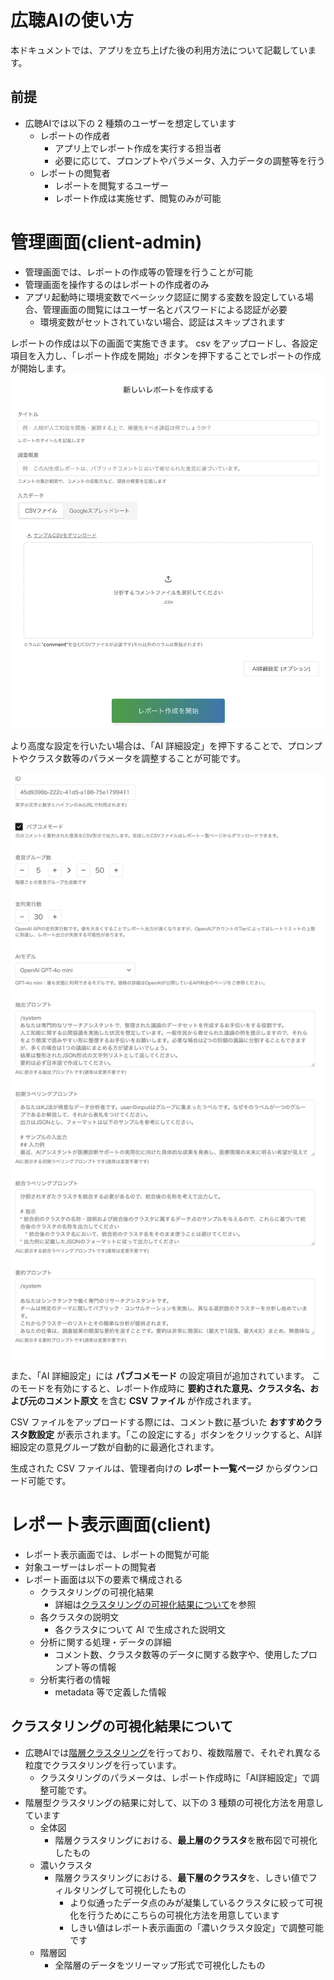 # 広聴AIの使い方

本ドキュメントでは、アプリを立ち上げた後の利用方法について記載しています。

## 前提

- 広聴AIでは以下の 2 種類のユーザーを想定しています
  - レポートの作成者
    - アプリ上でレポート作成を実行する担当者
    - 必要に応じて、プロンプトやパラメータ、入力データの調整等を行う
  - レポートの閲覧者
    - レポートを閲覧するユーザー
    - レポート作成は実施せず、閲覧のみが可能

# 管理画面(client-admin)

- 管理画面では、レポートの作成等の管理を行うことが可能
- 管理画面を操作するのはレポートの作成者のみ
- アプリ起動時に環境変数でベーシック認証に関する変数を設定している場合、管理画面の閲覧にはユーザー名とパスワードによる認証が必要
  - 環境変数がセットされていない場合、認証はスキップされます

レポートの作成は以下の画面で実施できます。
csv をアップロードし、各設定項目を入力し、「レポート作成を開始」ボタンを押下することでレポートの作成が開始します。
![レポートの作成](./images/create_report.png)

より高度な設定を行いたい場合は、「AI 詳細設定」を押下することで、プロンプトやクラスタ数等のパラメータを調整することが可能です。

![AI詳細設定](./images/ai_advanced_settings.png)

また、「AI 詳細設定」には **パブコメモード** の設定項目が追加されています。
このモードを有効にすると、レポート作成時に **要約された意見、クラスタ名、および元のコメント原文** を含む **CSV ファイル** が作成されます。

CSV ファイルをアップロードする際には、コメント数に基づいた **おすすめクラスタ数設定** が表示されます。「この設定にする」ボタンをクリックすると、AI詳細設定の意見グループ数が自動的に最適化されます。

生成された CSV ファイルは、管理者向けの **レポート一覧ページ** からダウンロード可能です。

# レポート表示画面(client)

- レポート表示画面では、レポートの閲覧が可能
- 対象ユーザーはレポートの閲覧者
- レポート画面は以下の要素で構成される
  - クラスタリングの可視化結果
    - 詳細は[クラスタリングの可視化結果について](#クラスタリングの可視化結果について)を参照
  - 各クラスタの説明文
    - 各クラスタについて AI で生成された説明文
  - 分析に関する処理・データの詳細
    - コメント数、クラスタ数等のデータに関する数字や、使用したプロンプト等の情報
  - 分析実行者の情報
    - metadata 等で定義した情報

## クラスタリングの可視化結果について

- 広聴AIでは[階層クラスタリング](https://en.wikipedia.org/wiki/Hierarchical_clustering)を行っており、複数階層で、それぞれ異なる粒度でクラスタリングを行っています。
  - クラスタリングのパラメータは、レポート作成時に「AI詳細設定」で調整可能です。
- 階層型クラスタリングの結果に対して、以下の 3 種類の可視化方法を用意しています
  - 全体図
    - 階層クラスタリングにおける、**最上層のクラスタ**を散布図で可視化したもの
  - 濃いクラスタ
    - 階層クラスタリングにおける、**最下層のクラスタ**を、しきい値でフィルタリングして可視化したもの
      - より似通ったデータ点のみが凝集しているクラスタに絞って可視化を行うためにこちらの可視化方法を用意しています
      - しきい値はレポート表示画面の「濃いクラスタ設定」で調整可能です
  - 階層図
    - 全階層のデータをツリーマップ形式で可視化したもの
